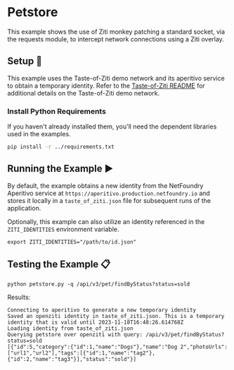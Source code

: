 # Petstore
This example shows the use of Ziti monkey patching a standard socket, via the requests module, to intercept network 
connections using a Ziti overlay.

## Setup :wrench:
This example uses the Taste-of-Ziti demo network and its aperitivo service to obtain a temporary identity. Refer to 
the [Taste-of-Ziti README](../../README.md) for additional details on the Taste-of-Ziti demo network.

### Install Python Requirements
If you haven't already installed them, you'll need the dependent libraries used in the examples.
  ```bash
  pip install -r ../requirements.txt
  ```

## Running the Example :arrow_forward:

By default, the example obtains a new identity from the NetFoundry Aperitivo service at `https://aperitivo.production.netfoundry.io` 
and stores it locally in a `taste_of_ziti.json` file for subsequent runs of the application. 

Optionally, this example can also utilize an identity referenced in the `ZITI_IDENTITIES` environment variable.
```shell
export ZITI_IDENTITIES="/path/to/id.json"
```

## Testing the Example :clipboard:
```shell
python petstore.py -q /api/v3/pet/findByStatus?status=sold 
```
Results:
```
Connecting to aperitivo to generate a new temporary identity
Saved an openziti identity in taste_of_ziti.json. This is a temporary identity that is valid until 2023-11-18T16:48:26.614768Z
Loading identity from taste_of_ziti.json
Querying petstore over openziti with query: /api/v3/pet/findByStatus?status=sold
[{"id":5,"category":{"id":1,"name":"Dogs"},"name":"Dog 2","photoUrls":["url1","url2"],"tags":[{"id":1,"name":"tag2"},{"id":2,"name":"tag3"}],"status":"sold"}]
```
